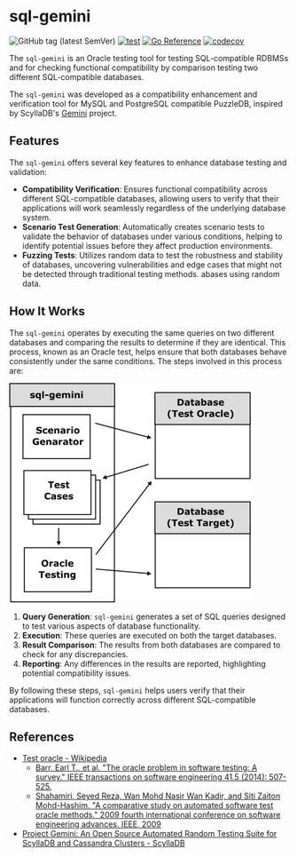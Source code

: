 # sql-gemini

![GitHub tag (latest SemVer)](https://img.shields.io/github/v/tag/cybergarage/go-sqlgemini)
[![test](https://github.com/cybergarage/go-sqlgemini/actions/workflows/make.yml/badge.svg)](https://github.com/cybergarage/go-sqlgemini/actions/workflows/make.yml)
[![Go Reference](https://pkg.go.dev/badge/github.com/cybergarage/go-sqlgemini.svg)](https://pkg.go.dev/github.com/cybergarage/go-sqlgemini) [![codecov](https://codecov.io/gh/cybergarage/go-sqlgemini/graph/badge.svg?token=2RYOJPQRDM)](https://codecov.io/gh/cybergarage/go-sqlgemini)

The `sql-gemini` is an Oracle testing tool for testing SQL-compatible RDBMSs and for checking functional compatibility by comparison testing two different SQL-compatible databases.

The `sql-gemini` was developed as a compatibility enhancement and verification tool for MySQL and PostgreSQL compatible PuzzleDB, inspired by ScyllaDB's [Gemini](https://www.scylladb.com/2019/12/11/project-gemini-an-open-source-automated-random-testing-suite-for-scylla-and-cassandra-clusters/) project.

## Features

The `sql-gemini` offers several key features to enhance database testing and validation:

- **Compatibility Verification**: Ensures functional compatibility across different SQL-compatible databases, allowing users to verify that their applications will work seamlessly regardless of the underlying database system.
- **Scenario Test Generation**: Automatically creates scenario tests to validate the behavior of databases under various conditions, helping to identify potential issues before they affect production environments.
- **Fuzzing Tests**: Utilizes random data to test the robustness and stability of databases, uncovering vulnerabilities and edge cases that might not be detected through traditional testing methods.
abases using random data.


## How It Works

The `sql-gemini` operates by executing the same queries on two different databases and comparing the results to determine if they are identical. This process, known as an Oracle test, helps ensure that both databases behave consistently under the same conditions. The steps involved in this process are:

![](doc/img/framework.png)

1. **Query Generation**: `sql-gemini` generates a set of SQL queries designed to test various aspects of database functionality.
2. **Execution**: These queries are executed on both the target databases.
3. **Result Comparison**: The results from both databases are compared to check for any discrepancies.
4. **Reporting**: Any differences in the results are reported, highlighting potential compatibility issues.

By following these steps, `sql-gemini` helps users verify that their applications will function correctly across different SQL-compatible databases.
## References

- [Test oracle - Wikipedia](https://en.wikipedia.org/wiki/Test_oracle)
  - [Barr, Earl T., et al. "The oracle problem in software testing: A survey." IEEE transactions on software engineering 41.5 (2014): 507-525.](https://ieeexplore.ieee.org/abstract/document/6963470)
  - [Shahamiri, Seyed Reza, Wan Mohd Nasir Wan Kadir, and Siti Zaiton Mohd-Hashim. "A comparative study on automated software test oracle methods." 2009 fourth international conference on software engineering advances. IEEE, 2009](https://ieeexplore.ieee.org/abstract/document/5298471/)
- [Project Gemini: An Open Source Automated Random Testing Suite for ScyllaDB and Cassandra Clusters - ScyllaDB](https://www.scylladb.com/2019/12/11/project-gemini-an-open-source-automated-random-testing-suite-for-scylla-and-cassandra-clusters/)